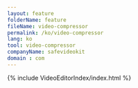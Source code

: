 ```yaml
---
layout: feature
folderName: feature
fileName: video-compressor
permalink: /ko/video-compressor
lang: ko
tool: video-compressor
companyName: safevideokit
domain : com
---
```


{% include VideoEditorIndex/index.html %}

   